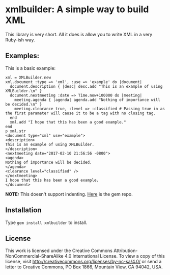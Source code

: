 # xmlbuilder: A simple way to build XML
This library is very short. All it does is allow you to write XML in a very Ruby-ish way.

## Examples:
This is a basic example:
```
xml = XMLBuilder.new
xml.document :type => 'xml', :use => 'example' do |document|
  document.description { |desc| desc.add "This is an example of using XMLBuilder.\n" }
  document.nextmeeting :date => Time.now+100000 do |meeting|
    meeting.agenda { |agenda| agenda.add "Nothing of importance will be decided.\n" }
    meeting.clearance true, :level => :classified # Passing true in as the first parameter will cause it to be a tag with no closing tag.
  end
  xml.add "I hope that this has been a good example."
end
p xml.str
<document type="xml" use="example">
<description>
This is an example of using XMLBuilder.
</description>
<nextmeeting date="2017-02-10 21:56:56 -0800">
<agenda>
Nothing of importance will be decided.
</agenda>
<clearance level="classified" />
</nextmeeting>
I hope that this has been a good example.
</document>
```
**NOTE:** This doesn't support indenting.
[Here](https://rubygems.org/gems/xmlbuilder) is the gem repo.

## Installation
Type `gem install xmlbuilder` to install.

## License
This work is licensed under the Creative Commons Attribution-NonCommercial-ShareAlike 4.0 International License. To view a copy of this license, visit http://creativecommons.org/licenses/by-nc-sa/4.0/ or send a letter to Creative Commons, PO Box 1866, Mountain View, CA 94042, USA.
